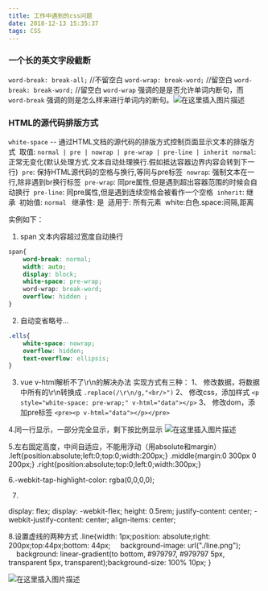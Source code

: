 ```yaml
---
title: 工作中遇到的css问题
date: 2018-12-13 15:35:37
tags: CSS
---
```

### 一个长的英文字段截断
`word-break: break-all;` //不留空白
`word-wrap: break-word;` //留空白
`word-break: break-word;` //留空白
`word-wrap` 强调的是是否允许单词内断句，而 `word-break` 强调的则是怎么样来进行单词内的断句。![在这里插入图片描述](https://img-blog.csdnimg.cn/13687dea827c4d669c3e56cd158253eb.png?x-oss-process=image/watermark,type_ZmFuZ3poZW5naGVpdGk,shadow_10,text_aHR0cHM6Ly9ibG9nLmNzZG4ubmV0L3dlaXhpbl8zOTA0NzE3OQ==,size_16,color_FFFFFF,t_70)
### HTML的源代码排版方式
`white-space` -- 通过HTML文档的源代码的排版方式控制页面显示文本的排版方式 
取值: `normal | pre | nowrap | pre-wrap | pre-line | inherit` 
`normal`: 正常无变化(默认处理方式.文本自动处理换行.假如抵达容器边界内容会转到下一行) 
`pre`: 保持HTML源代码的空格与换行,等同与pre标签 
`nowrap`: 强制文本在一行,除非遇到br换行标签 
`pre-wrap`: 同pre属性,但是遇到超出容器范围的时候会自动换行 
`pre-line`: 同pre属性,但是遇到连续空格会被看作一个空格 
`inherit`: 继承 
初始值: `normal `
继承性: 是 
适用于: 所有元素 
white:白色.space:间隔,距离

实例如下：
1. span 文本内容超过宽度自动换行
```css
span{
    word-break: normal; 
    width: auto; 
    display: block; 
    white-space: pre-wrap;
    word-wrap: break-word;
    overflow: hidden ;
}
```
2. 自动变省略号...
```css
.ells{
    white-space: nowrap;
    overflow: hidden;
    text-overflow: ellipsis;
}
```
3. vue v-html解析不了\r\n的解决办法
实现方式有三种：
1、 修改数据，将数据中所有的\r\n转换成
`.replace(/\r\n/g,"<br/>")`
2、 修改css，添加样式
`<p style="white-space: pre-wrap;" v-html="data"></p>`
3、 修改dom，添加pre标签
`<pre><p v-html="data"></p></pre>`

4.同一行显示，一部分完全显示，剩下按比例显示
![在这里插入图片描述](https://img-blog.csdnimg.cn/7f86b0a4f8854751956f38d82ea50022.png)

5.左右固定高度，中间自适应，不能用浮动（用absolute和margin）
.left{position:absolute;left:0;top:0;width:200px;}
.middle{margin:0 300px 0 200px;}
.right{position:absolute;top:0;left:0;width:300px;}

6.-webkit-tap-highlight-color: rgba(0,0,0,0);

7.
display: flex;
display: -webkit-flex;
height: 0.5rem;
justify-content: center;
-webkit-justify-content: center;
align-items: center;

8.设置虚线的两种方式
.line{width: 1px;position: absolute;right: 200px;top:44px;bottom: 44px; 
    background-image: url("./line.png");
    background: linear-gradient(to bottom, #979797, #979797 5px, transparent 5px, transparent);background-size: 100% 10px;
 } 

 ![在这里插入图片描述](https://img-blog.csdnimg.cn/eaca1bdc84554fee89dcb52335f0f88c.png)